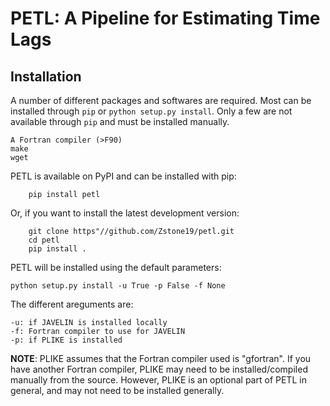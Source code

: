 PETL: A Pipeline for Estimating Time Lags
==========================================

Installation
------------
A number of different packages and softwares are required. Most can be installed through `pip` or `python setup.py install`. Only a few are not available through `pip` and must be installed manually.
```
A Fortran compiler (>F90)
make
wget
```

PETL is available on PyPI and can be installed with pip:
```
    pip install petl
```

Or, if you want to install the latest development version:
```
    git clone https"//github.com/Zstone19/petl.git
    cd petl
    pip install .
```

PETL will be installed using the default parameters:
```
python setup.py install -u True -p False -f None
```

The different areguments are:
```
-u: if JAVELIN is installed locally
-f: Fortran compiler to use for JAVELIN
-p: if PLIKE is installed
```

**NOTE**: PLIKE assumes that the Fortran compiler used is "gfortran". If you have another Fortran compiler, PLIKE may need to be installed/compiled manually from the source. However, PLIKE is an optional part of PETL in general, and may not need to be installed generally.